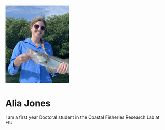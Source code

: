 # <img src="snook.jpg" width = "200">
# Alia Jones
I am a first year Doctoral student in the Coastal Fisheries Research Lab at FIU.
